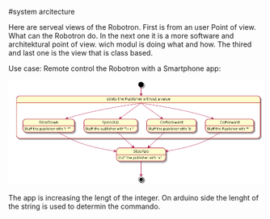 #system arcitecture

Here are serveal views of the Robotron. First is from an user Point of view. What can the Robotron do. In the next one it is a more software and architektural point of view. wich modul is doing what and how. The thired and last one is the view that is class based. 

Use case: Remote control the Robotron with a Smartphone app:

![App structure](app.png)

The app is increasing the lengt of the integer. On arduino side the lenght of the string is used to determin the commando. 







